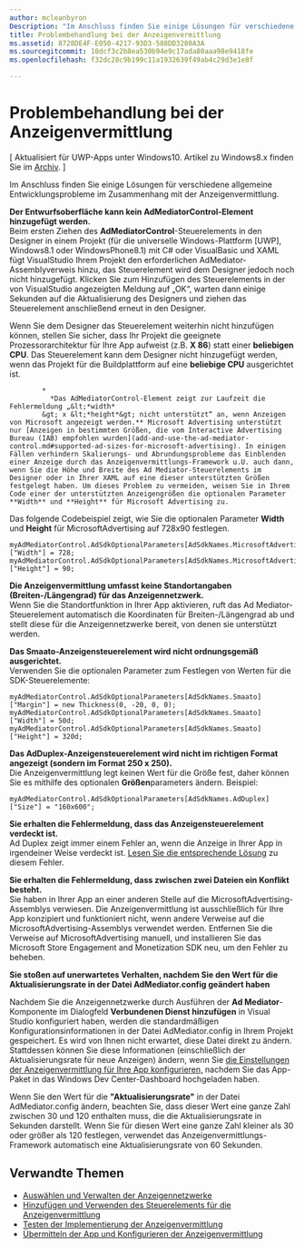 ```yaml
---
author: mcleanbyron
Description: "Im Anschluss finden Sie einige Lösungen für verschiedene allgemeine Entwicklungsprobleme im Zusammenhang mit der Anzeigenvermittlung."
title: Problembehandlung bei der Anzeigenvermittlung
ms.assetid: 8728DE4F-E050-4217-93D3-588DD3280A3A
ms.sourcegitcommit: 10dcf3c2b8ea530b94e9c17ada80aaa98e9418fe
ms.openlocfilehash: f32dc28c9b199c11a1932639f49ab4c29d3e1e8f

---
```


# Problembehandlung bei der Anzeigenvermittlung


\[ Aktualisiert für UWP-Apps unter Windows10. Artikel zu Windows8.x finden Sie im [Archiv](http://go.microsoft.com/fwlink/p/?linkid=619132). \]

Im Anschluss finden Sie einige Lösungen für verschiedene allgemeine Entwicklungsprobleme im Zusammenhang mit der Anzeigenvermittlung.

**Der Entwurfsoberfläche kann kein AdMediatorControl-Element hinzugefügt werden.**  
Beim ersten Ziehen des **AdMediatorControl**-Steuerelements in den Designer in einem Projekt (für die universelle Windows-Plattform [UWP], Windows8.1 oder WindowsPhone8.1) mit C# oder VisualBasic und XAML fügt VisualStudio Ihrem Projekt den erforderlichen AdMediator-Assemblyverweis hinzu, das Steuerelement wird dem Designer jedoch noch nicht hinzugefügt. Klicken Sie zum Hinzufügen des Steuerelements in der von VisualStudio angezeigten Meldung auf „OK“, warten dann einige Sekunden auf die Aktualisierung des Designers und ziehen das Steuerelement anschließend erneut in den Designer.

Wenn Sie dem Designer das Steuerelement weiterhin nicht hinzufügen können, stellen Sie sicher, dass Ihr Projekt die geeignete Prozessorarchitektur für Ihre App aufweist (z.B. **X 86**) statt einer **beliebigen CPU**. Das Steuerelement kann dem Designer nicht hinzugefügt werden, wenn das Projekt für die Buildplattform auf eine **beliebige CPU** ausgerichtet ist.


            *
              *Das AdMediatorControl-Element zeigt zur Laufzeit die Fehlermeldung „&lt;*width*
            &gt; x &lt;*height*&gt; nicht unterstützt“ an, wenn Anzeigen von Microsoft angezeigt werden.** Microsoft Advertising unterstützt nur [Anzeigen in bestimmten Größen, die vom Interactive Advertising Bureau (IAB) empfohlen wurden](add-and-use-the-ad-mediator-control.md#supported-ad-sizes-for-microsoft-advertising). In einigen Fällen verhindern Skalierungs- und Abrundungsprobleme das Einblenden einer Anzeige durch das Anzeigenvermittlungs-Framework u.U. auch dann, wenn Sie die Höhe und Breite des Ad Mediator-Steuerelements im Designer oder in Ihrer XAML auf eine dieser unterstützten Größen festgelegt haben. Um dieses Problem zu vermeiden, weisen Sie in Ihrem Code einer der unterstützten Anzeigengrößen die optionalen Parameter **Width** und **Height** für Microsoft Advertising zu.

Das folgende Codebeispiel zeigt, wie Sie die optionalen Parameter **Width** und **Height** für MicrosoftAdvertising auf 728x90 festlegen.

```CSharp
myAdMediatorControl.AdSdkOptionalParameters[AdSdkNames.MicrosoftAdvertising]["Width"] = 728;
myAdMediatorControl.AdSdkOptionalParameters[AdSdkNames.MicrosoftAdvertising]["Height"] = 90;
```

**Die Anzeigenvermittlung umfasst keine Standortangaben (Breiten-/Längengrad) für das Anzeigennetzwerk.**  
Wenn Sie die Standortfunktion in Ihrer App aktivieren, ruft das Ad Mediator-Steuerelement automatisch die Koordinaten für Breiten-/Längengrad ab und stellt diese für die Anzeigennetzwerke bereit, von denen sie unterstützt werden.

**Das Smaato-Anzeigensteuerelement wird nicht ordnungsgemäß ausgerichtet.**  
Verwenden Sie die optionalen Parameter zum Festlegen von Werten für die SDK-Steuerelemente:

```CSharp
myAdMediatorControl.AdSdkOptionalParameters[AdSdkNames.Smaato]["Margin"] = new Thickness(0, -20, 0, 0);
myAdMediatorControl.AdSdkOptionalParameters[AdSdkNames.Smaato]["Width"] = 50d;
myAdMediatorControl.AdSdkOptionalParameters[AdSdkNames.Smaato]["Height"] = 320d;
```

**Das AdDuplex-Anzeigensteuerelement wird nicht im richtigen Format angezeigt (sondern im Format 250 x 250).**  
Die Anzeigenvermittlung legt keinen Wert für die Größe fest, daher können Sie es mithilfe des optionalen **Größen**parameters ändern. Beispiel:

```CSharp
myAdMediatorControl.AdSdkOptionalParameters[AdSdkNames.AdDuplex]["Size"] = "160x600";
```

**Sie erhalten die Fehlermeldung, dass das Anzeigensteuerelement verdeckt ist.**  
Ad Duplex zeigt immer einem Fehler an, wenn die Anzeige in Ihrer App in irgendeiner Weise verdeckt ist. 
            [Lesen Sie die entsprechende Lösung](http://blog.adduplex.com/2014/01/solving-something-is-covering-ad.mdl) zu diesem Fehler.

**Sie erhalten die Fehlermeldung, dass zwischen zwei Dateien ein Konflikt besteht.**  
Sie haben in Ihrer App an einer anderen Stelle auf die MicrosoftAdvertising-Assemblys verwiesen. Die Anzeigenvermittlung ist ausschließlich für Ihre App konzipiert und funktioniert nicht, wenn andere Verweise auf die MicrosoftAdvertising-Assemblys verwendet werden. Entfernen Sie die Verweise auf MicrosoftAdvertising manuell, und installieren Sie das Microsoft Store Engagement and Monetization SDK neu, um den Fehler zu beheben.

**Sie stoßen auf unerwartetes Verhalten, nachdem Sie den Wert für die Aktualisierungsrate in der Datei AdMediator.config geändert haben**

Nachdem Sie die Anzeigennetzwerke durch Ausführen der **Ad Mediator**-Komponente im Dialogfeld **Verbundenen Dienst hinzufügen** in Visual Studio konfiguriert haben, werden die standardmäßigen Konfigurationsinformationen in der Datei AdMediator.config in Ihrem Projekt gespeichert. Es wird von Ihnen nicht erwartet, diese Datei direkt zu ändern. Stattdessen können Sie diese Informationen (einschließlich der Aktualisierungsrate für neue Anzeigen) ändern, wenn Sie [die Einstellungen der Anzeigenvermittlung für Ihre App konfigurieren,](submit-your-app-and-configure-ad-mediation.md) nachdem Sie das App-Paket in das Windows Dev Center-Dashboard hochgeladen haben.

Wenn Sie den Wert für die **"Aktualisierungsrate"** in der Datei AdMediator.config ändern, beachten Sie, dass dieser Wert eine ganze Zahl zwischen 30 und 120 enthalten muss, die die Aktualisierungsrate in Sekunden darstellt. Wenn Sie für diesen Wert eine ganze Zahl kleiner als 30 oder größer als 120 festlegen, verwendet das Anzeigenvermittlungs-Framework automatisch eine Aktualisierungsrate von 60 Sekunden.

## Verwandte Themen

* [Auswählen und Verwalten der Anzeigennetzwerke](select-and-manage-your-ad-networks.md)
* [Hinzufügen und Verwenden des Steuerelements für die Anzeigenvermittlung](add-and-use-the-ad-mediator-control.md)
* [Testen der Implementierung der Anzeigenvermittlung](test-your-ad-mediation-implementation.md)
* [Übermitteln der App und Konfigurieren der Anzeigenvermittlung](submit-your-app-and-configure-ad-mediation.md)
 

 



<!--HONumber=Jun16_HO4-->


